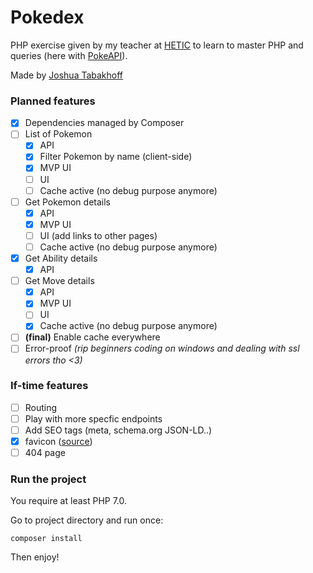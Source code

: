 # Pokedex

PHP exercise given by my teacher at [HETIC](https://hetic.net) to learn to master PHP and queries (here with [PokeAPI](https://pokeapi.co)).

Made by [Joshua Tabakhoff](https://twitter.com/joshtab_)

### Planned features

- [x] Dependencies managed by Composer
- [ ] List of Pokemon
	- [x] API
	- [x] Filter Pokemon by name (client-side)
	- [x] MVP UI
	- [ ] UI
	- [ ] Cache active (no debug purpose anymore)
- [ ] Get Pokemon details
	- [x] API
	- [x] MVP UI
	- [ ] UI (add links to other pages)
	- [ ] Cache active (no debug purpose anymore)
- [x] Get Ability details
	- [x] API
- [ ] Get Move details
	- [x] API
	- [x] MVP UI
	- [ ] UI
	- [x] Cache active (no debug purpose anymore)
- [ ] **(final)** Enable cache everywhere
- [ ] Error-proof *(rip beginners coding on windows and dealing with ssl errors tho <3)*

### If-time features

- [ ] Routing
- [ ] Play with more specfic endpoints
- [ ] Add SEO tags (meta, schema.org JSON-LD..)
- [x] favicon ([source](https://www.favicon.cc/?action=icon&file_id=931450))
- [ ] 404 page

### Run the project

You require at least PHP 7.0.

Go to project directory and run once:

```composer install```

Then enjoy!
